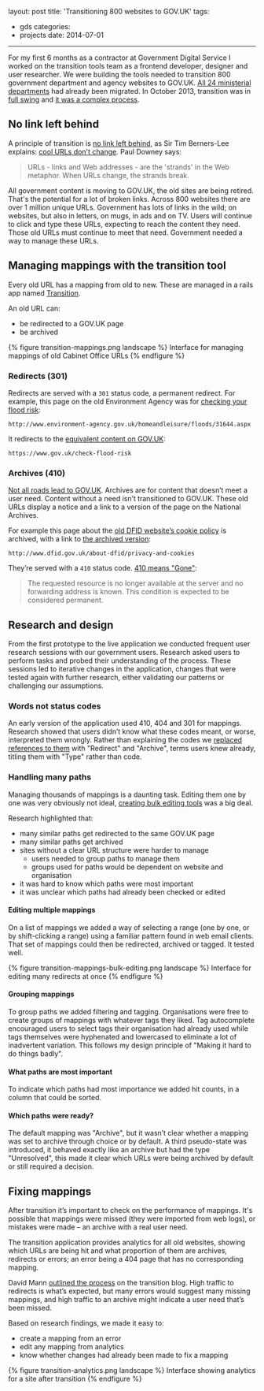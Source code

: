 layout: post
title: 'Transitioning 800 websites to GOV.UK'
tags:
  - gds
categories:
  - projects
date: 2014-07-01
---

For my first 6 months as a contractor at Government Digital Service I worked on the transition tools team as a frontend developer, designer and user researcher. We were building the tools needed to transition 800 government department and agency websites to GOV.UK. [All 24 ministerial departments](https://gds.blog.gov.uk/2013/04/30/24-departments-later/) had already been migrated. In October 2013, transition was in [full swing](https://gds.blog.gov.uk/2013/10/03/welcoming-even-more-people-to-gov-uk/) and [it was a complex process](https://www.gov.uk/guidance/govuk-transition-guidance-for-agencies).

## No link left behind

A principle of transition is [no link left behind](https://gds.blog.gov.uk/2012/10/11/no-link-left-behind/), as Sir Tim Berners-Lee explains: [cool URLs don't change](https://www.w3.org/Provider/Style/URI.html). Paul Downey says:

> URLs - links and Web addresses - are the 'strands' in the Web metaphor. When URLs change, the strands break.

All government content is moving to GOV.UK, the old sites are being retired. That's the potential for a lot of broken links. Across 800 websites there are over 1 million unique URLs. Government has lots of links in the wild; on websites, but also in letters, on mugs, in ads and on TV. Users will continue to click and type these URLs, expecting to reach the content they need. Those old URLs must continue to meet that need. Government needed a way to manage these URLs.

## Managing mappings with the transition tool

Every old URL has a mapping from old to new. These are managed in a rails app named [Transition](https://github.com/alphagov/transition).

An old URL can:
* be redirected to a GOV.UK page
* be archived

{% figure transition-mappings.png landscape %}
Interface for managing mappings of old Cabinet Office URLs
{% endfigure %}

### Redirects (301)

Redirects are served with a `301` status code, a permanent redirect. For example, this page on the old Environment Agency was for [checking your flood risk](http://www.environment-agency.gov.uk/homeandleisure/floods/31644.aspx):

```
http://www.environment-agency.gov.uk/homeandleisure/floods/31644.aspx
```

It redirects to the [equivalent content on GOV.UK](https://www.gov.uk/check-flood-risk):

```
https://www.gov.uk/check-flood-risk
```

### Archives (410)

[Not all roads lead to GOV.UK](https://gds.blog.gov.uk/2012/10/09/exploring-user-needs/). Archives are for content that doesn’t meet a user need. Content without a need isn’t transitioned to GOV.UK. These old URLs display a notice and a link to a version of the page on the National Archives.

For example this page about the [old DFID website’s cookie policy](http://www.dfid.gov.uk/about-dfid/privacy-and-cookies) is archived, with a link to [the archived version](http://webarchive.nationalarchives.gov.uk/20130128103201/http://www.dfid.gov.uk/about-dfid/privacy-and-cookies):

```
http://www.dfid.gov.uk/about-dfid/privacy-and-cookies
```

They’re served with a `410` status code. [410 means "Gone"](https://www.w3.org/Protocols/rfc2616/rfc2616-sec10.html):
> The requested resource is no longer available at the server and no forwarding address is known. This condition is expected to be considered permanent.

## Research and design

From the first prototype to the live application we conducted frequent user research sessions with our government users. Research asked users to perform tasks and probed their understanding of the process. These sessions led to iterative changes in the application, changes that were tested again with further research, either validating our patterns or challenging our assumptions.

### Words not status codes

An early version of the application used 410, 404 and 301 for mappings. Research showed that users didn’t know what these codes meant, or worse, interpreted them wrongly. Rather than explaining the codes we [replaced references to them](https://github.com/alphagov/transition/pull/66) with "Redirect" and "Archive", terms users knew already, titling them with "Type" rather than code.

### Handling many paths

Managing thousands of mappings is a daunting task. Editing them one by one was very obviously not ideal, [creating bulk editing tools](https://github.com/alphagov/transition/pull/118) was a big deal.

Research highlighted that:
* many similar paths get redirected to the same GOV.UK page
* many similar paths get archived
* sites without a clear URL structure were harder to manage
  * users needed to group paths to manage them
  * groups used for paths would be dependent on website and organisation
* it was hard to know which paths were most important
* it was unclear which paths had already been checked or edited

#### Editing multiple mappings
On a list of mappings we added a way of selecting a range (one by one, or by shift-clicking a range) using a familiar pattern found in web email clients. That set of mappings could then be redirected, archived or tagged. It tested well.

{% figure transition-mappings-bulk-editing.png landscape %}
Interface for editing many redirects at once
{% endfigure %}

#### Grouping mappings
To group paths we added filtering and tagging. Organisations were free to create groups of mappings with whatever tags they liked. Tag autocomplete encouraged users to select tags their organisation had already used while tags themselves were hyphenated and lowercased to eliminate a lot of inadvertent variation. This follows my design principle of "Making it hard to do things badly".

#### What paths are most important
To indicate which paths had most importance we added hit counts, in a column that could be sorted.

#### Which paths were ready?
The default mapping was "Archive", but it wasn’t clear whether a mapping was set to archive through choice or by default. A third pseudo-state was introduced, it behaved exactly like an archive but had the type "Unresolved", this made it clear which URLs were being archived by default or still required a decision.

## Fixing mappings

After transition it’s important to check on the performance of mappings. It's possible that mappings were missed (they were imported from web logs), or mistakes were made – an archive with a real user need.

The transition application provides analytics for all old websites, showing which URLs are being hit and what proportion of them are archives, redirects or errors; an error being a 404 page that has no corresponding mapping.

David Mann [outlined the process](https://insidegovuk.blog.gov.uk/2014/05/30/the-transition-tool-how-to-use-it-after-a-site-moves/) on the transition blog. High traffic to redirects is what’s expected, but many errors would suggest many missing mappings, and high traffic to an archive might indicate a user need that’s been missed.

Based on research findings, we made it easy to:

* create a mapping from an error
* edit any mapping from analytics
* know whether changes had already been made to fix a mapping

{% figure transition-analytics.png landscape %}
Interface showing analytics for a site after transition
{% endfigure %}
